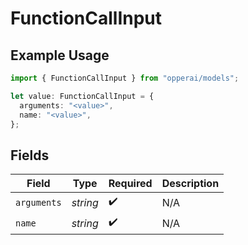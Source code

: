 # FunctionCallInput

## Example Usage

```typescript
import { FunctionCallInput } from "opperai/models";

let value: FunctionCallInput = {
  arguments: "<value>",
  name: "<value>",
};
```

## Fields

| Field              | Type               | Required           | Description        |
| ------------------ | ------------------ | ------------------ | ------------------ |
| `arguments`        | *string*           | :heavy_check_mark: | N/A                |
| `name`             | *string*           | :heavy_check_mark: | N/A                |
